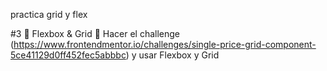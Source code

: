 practica grid y flex

#3 
🎨 Flexbox & Grid
🔴 Hacer el challenge (https://www.frontendmentor.io/challenges/single-price-grid-component-5ce41129d0ff452fec5abbbc) y usar Flexbox y Grid
